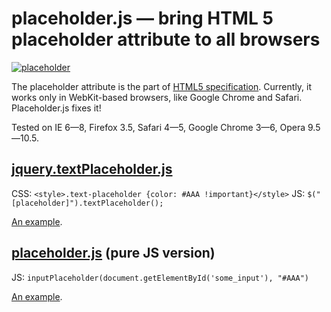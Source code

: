 placeholder.js — bring HTML 5 placeholder attribute to all browsers
===================================================================

[![placeholder](http://nv.github.com/placeholder.js/example.png)](http://nv.github.com/placeholder.js/)

The placeholder attribute is the part of [HTML5 specification](http://www.whatwg.org/specs/web-apps/current-work/multipage/common-input-element-attributes.html#attr-input-placeholder).
Currently, it works only in WebKit-based browsers, like Google Chrome and Safari.
Placeholder.js fixes it!

Tested on IE 6—8, Firefox 3.5, Safari 4—5, Google Chrome 3—6, Opera 9.5—10.5.


## [jquery.textPlaceholder.js](http://nv.github.com/placeholder.js/jquery.textPlaceholder.js)

CSS: `<style>.text-placeholder {color: #AAA !important}</style>`
JS: `$("[placeholder]").textPlaceholder();`

[An example](http://nv.github.com/placeholder.js/tests/jquery/textarea.html).


## [placeholder.js](http://nv.github.com/placeholder.js/placeholder.js) (pure JS version)

JS: `inputPlaceholder(document.getElementById('some_input'), "#AAA")`

[An example](http://nv.github.com/placeholder.js/tests/textarea.html).
